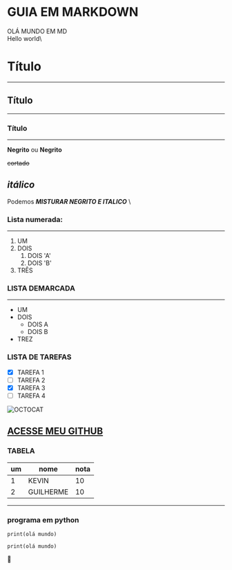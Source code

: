 # GUIA EM MARKDOWN
OLÁ MUNDO EM MD\
Hello world\

# Título
***
## Título
***
### Título
***
**Negrito** ou __Negrito__

~~cortado~~

*itálico*
---
Podemos __*MISTURAR NEGRITO E ITALICO*__ \

### Lista numerada:
---
1. UM
1. DOIS
   1. DOIS 'A'
    1. DOIS 'B'
1.  TRÊS

### LISTA DEMARCADA
---
* UM
* DOIS
   * DOIS A
   * DOIS B
* TREZ

### LISTA DE TAREFAS
- [x] TAREFA 1
- [ ] TAREFA 2
- [x] TAREFA 3
- [ ] TAREFA 4
 
![OCTOCAT](https://user-images.githubusercontent.com/90528491/133174270-7d3cc707-e341-429c-9ee9-443b59b94137.jpeg)

[ACESSE MEU GITHUB](https://github.com/GuilhermeVozniak)
---
### TABELA
um | nome | nota
---|---|---
1 | KEVIN | 10
2 | GUILHERME| 10

***
### programa em python
```
print(olá mundo)
```
`print(olá mundo)`

:monkey:
